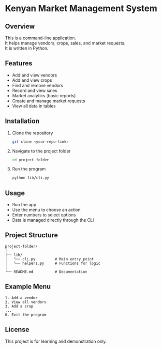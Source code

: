 # Kenyan Market Management System

## Overview
This is a command-line application.  
It helps manage vendors, crops, sales, and market requests.  
It is written in Python.  

## Features
- Add and view vendors  
- Add and view crops  
- Find and remove vendors  
- Record and view sales  
- Market analytics (basic reports)  
- Create and manage market requests  
- View all data in tables  

## Installation
1. Clone the repository  
   ```bash
   git clone <your-repo-link>
   ```
2. Navigate to the project folder  
   ```bash
   cd project-folder
   ```
3. Run the program  
   ```bash
   python lib/cli.py
   ```

## Usage
- Run the app  
- Use the menu to choose an action  
- Enter numbers to select options  
- Data is managed directly through the CLI  

## Project Structure
```
project-folder/
│
├── lib/
│   └── cli.py         # Main entry point
│   └── helpers.py     # Functions for logic
│
└── README.md          # Documentation
```

## Example Menu
```
1. Add a vendor
2. View all vendors
3. Add a crop
...
0. Exit the program
```

## License
This project is for learning and demonstration only.  
